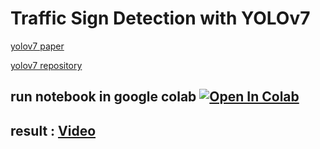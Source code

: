 # Traffic Sign Detection with YOLOv7

[yolov7 paper](https://arxiv.org/abs/2207.02696)

[yolov7 repository](https://github.com/WongKinYiu/yolov7)

## run notebook in google colab <a href="https://colab.research.google.com/drive/119ve-TLHUcI9dOYKax02hVPfBJsJFb8z?usp=sharing"><img src="https://colab.research.google.com/assets/colab-badge.svg" alt="Open In Colab"></a>

## result : [Video](https://www.aparat.com/v/78GpP)
